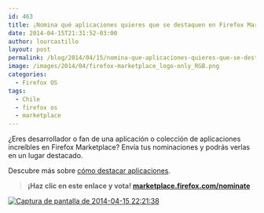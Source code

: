 ```yaml
---
id: 463
title: ¡Nomina qué aplicaciones quieres que se destaquen en Firefox Marketplace!
date: 2014-04-15T21:31:52-03:00
author: lourcastillo
layout: post
permalink: /blog/2014/04/15/nomina-que-aplicaciones-quieres-que-se-destaquen-en-firefox-marketplace/
image: /images/2014/04/firefox-marketplace_logo-only_RGB.png
categories:
  - Firefox OS
tags:
  - Chile
  - firefox os
  - marketplace
---
```

¿Eres desarrollador o fan de una aplicación o colección de aplicaciones increíbles en Firefox Marketplace? Envía tus nominaciones y podrás verlas en un lugar destacado.<!--more-->

Descubre más sobre [cómo destacar aplicaciones](https://wiki.mozilla.org/Marketplace/FeaturedApps).

> **¡Haz clic en este enlace y vota! <a title="Sugerencias de aplicaciones en el Marketplace" href="https://marketplace.firefox.com/nominate?lang=es" target="_blank">marketplace.firefox.com/nominate</a>**

[<img class="size-large wp-image-466 aligncenter" alt="Captura de pantalla de 2014-04-15 22:21:38" src="/images/2014/04/Captura-de-pantalla-de-2014-04-15-222138-600x188.png" width="600" height="188" srcset="/images/2014/04/Captura-de-pantalla-de-2014-04-15-222138-600x188.png 600w, /images/2014/04/Captura-de-pantalla-de-2014-04-15-222138-252x79.png 252w, /images/2014/04/Captura-de-pantalla-de-2014-04-15-222138.png 675w" sizes="(max-width: 600px) 100vw, 600px" />](/images/2014/04/Captura-de-pantalla-de-2014-04-15-222138.png)